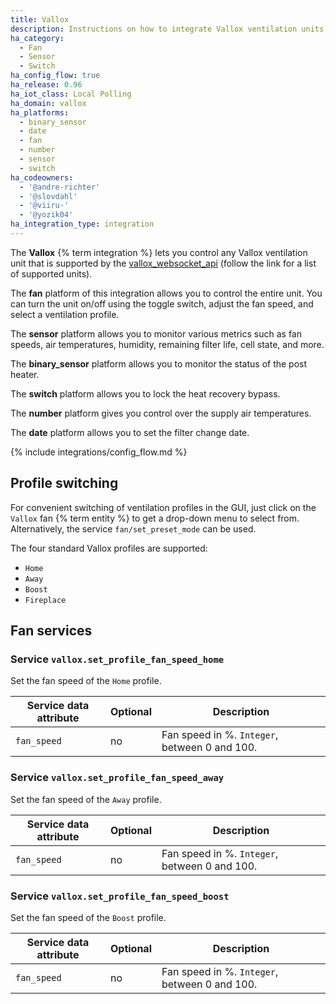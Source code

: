 ```yaml
---
title: Vallox
description: Instructions on how to integrate Vallox ventilation units into Home Assistant.
ha_category:
  - Fan
  - Sensor
  - Switch
ha_config_flow: true
ha_release: 0.96
ha_iot_class: Local Polling
ha_domain: vallox
ha_platforms:
  - binary_sensor
  - date
  - fan
  - number
  - sensor
  - switch
ha_codeowners:
  - '@andre-richter'
  - '@slovdahl'
  - '@viiru-'
  - '@yozik04'
ha_integration_type: integration
---
```


The **Vallox** {% term integration %} lets you control any Vallox ventilation unit that is supported by the [vallox_websocket_api](https://github.com/yozik04/vallox_websocket_api) (follow the link for a list of supported units).

The **fan** platform of this integration allows you to control the entire unit. You can turn the unit on/off using the toggle switch, adjust the fan speed, and select a ventilation profile.

The **sensor** platform allows you to monitor various metrics such as fan speeds, air temperatures, humidity, remaining filter life, cell state, and more.

The **binary_sensor** platform allows you to monitor the status of the post heater.

The **switch** platform allows you to lock the heat recovery bypass.

The **number** platform gives you control over the supply air temperatures.

The **date** platform allows you to set the filter change date.

{% include integrations/config_flow.md %}

## Profile switching

For convenient switching of ventilation profiles in the GUI, just click on the `Vallox` fan {% term entity %} to get a drop-down menu to select from. Alternatively, the service `fan/set_preset_mode` can be used.

The four standard Vallox profiles are supported:

- `Home`
- `Away`
- `Boost`
- `Fireplace`

## Fan services

### Service `vallox.set_profile_fan_speed_home`

Set the fan speed of the `Home` profile.

| Service data attribute | Optional | Description                                     |
|------------------------|----------|-------------------------------------------------|
| `fan_speed`            |       no | Fan speed in %. `Integer`, between 0 and 100.   |

### Service `vallox.set_profile_fan_speed_away`

Set the fan speed of the `Away` profile.

| Service data attribute | Optional | Description                                     |
|------------------------|----------|-------------------------------------------------|
| `fan_speed`            |       no | Fan speed in %. `Integer`, between 0 and 100.   |

### Service `vallox.set_profile_fan_speed_boost`

Set the fan speed of the `Boost` profile.

| Service data attribute | Optional | Description                                     |
|------------------------|----------|-------------------------------------------------|
| `fan_speed`            |       no | Fan speed in %. `Integer`, between 0 and 100.   |
